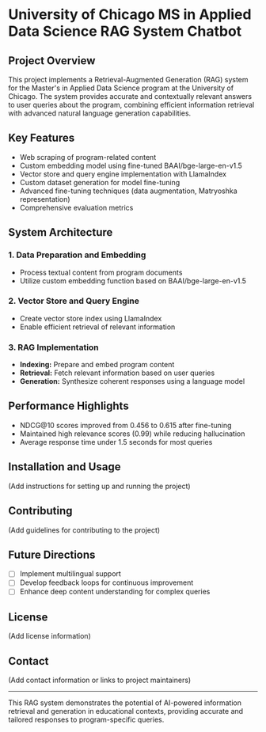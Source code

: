 # University of Chicago MS in Applied Data Science RAG System Chatbot

## Project Overview

This project implements a Retrieval-Augmented Generation (RAG) system for the Master's in Applied Data Science program at the University of Chicago. The system provides accurate and contextually relevant answers to user queries about the program, combining efficient information retrieval with advanced natural language generation capabilities.

## Key Features

- Web scraping of program-related content
- Custom embedding model using fine-tuned BAAI/bge-large-en-v1.5
- Vector store and query engine implementation with LlamaIndex
- Custom dataset generation for model fine-tuning
- Advanced fine-tuning techniques (data augmentation, Matryoshka representation)
- Comprehensive evaluation metrics

## System Architecture

### 1. Data Preparation and Embedding
- Process textual content from program documents
- Utilize custom embedding function based on BAAI/bge-large-en-v1.5

### 2. Vector Store and Query Engine
- Create vector store index using LlamaIndex
- Enable efficient retrieval of relevant information

### 3. RAG Implementation
- **Indexing:** Prepare and embed program content
- **Retrieval:** Fetch relevant information based on user queries
- **Generation:** Synthesize coherent responses using a language model

## Performance Highlights

- NDCG@10 scores improved from 0.456 to 0.615 after fine-tuning
- Maintained high relevance scores (0.99) while reducing hallucination
- Average response time under 1.5 seconds for most queries

## Installation and Usage

(Add instructions for setting up and running the project)

## Contributing

(Add guidelines for contributing to the project)

## Future Directions

- [ ] Implement multilingual support
- [ ] Develop feedback loops for continuous improvement
- [ ] Enhance deep content understanding for complex queries

## License

(Add license information)

## Contact

(Add contact information or links to project maintainers)

---

This RAG system demonstrates the potential of AI-powered information retrieval and generation in educational contexts, providing accurate and tailored responses to program-specific queries.
